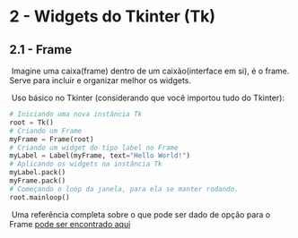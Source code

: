 # 2 - Widgets do Tkinter (Tk)

## 2.1 - Frame

​	Imagine uma caixa(frame) dentro de um caixão(interface em si), é o frame. Serve para incluir e organizar melhor os widgets. 

​	Uso básico no Tkinter (considerando que você importou tudo do Tkinter):

```python
# Iniciando uma nova instância Tk
root = Tk()
# Criando um Frame
myFrame = Frame(root)
# Criando um widget do tipo label no Frame
myLabel = Label(myFrame, text="Hello World!")
# Aplicando os widgets na instância Tk
myLabel.pack()
myFrame.pack()
# Começando o loop da janela, para ela se manter rodando.
root.mainloop()
```

​	Uma referência completa sobre o que pode ser dado de opção para o Frame [pode ser encontrado aqui](widgets/frame.md)